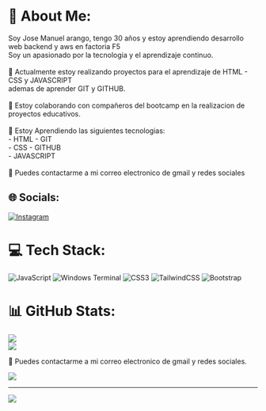 # 💫 About Me:
   Soy Jose Manuel arango, tengo 30 años y estoy aprendiendo desarrollo web backend y aws en factoria F5 <br> Soy un apasionado por la tecnologia y el aprendizaje continuo. <br><br>🔭 Actualmente estoy realizando proyectos para el aprendizaje de HTML - CSS y JAVASCRIPT<br>     ademas de aprender GIT y GITHUB. <br> <br>👯 Estoy colaborando con compañeros del bootcamp en la realizacion de proyectos educativos.<br><br>🌱 Estoy Aprendiendo las siguientes tecnologias: <br>     - HTML                   - GIT <br>     - CSS     - GITHUB<br>     - JAVASCRIPT<br><br>💬  Puedes contactarme a mi correo electronico de gmail y redes sociales <br>


## 🌐 Socials:
[![Instagram](https://img.shields.io/badge/Instagram-%23E4405F.svg?logo=Instagram&logoColor=white)](https://instagram.com/@bboy.spes) 

# 💻 Tech Stack:
![JavaScript](https://img.shields.io/badge/javascript-%23323330.svg?style=for-the-badge&logo=javascript&logoColor=%23F7DF1E) ![Windows Terminal](https://img.shields.io/badge/Windows%20Terminal-%234D4D4D.svg?style=for-the-badge&logo=windows-terminal&logoColor=white) ![CSS3](https://img.shields.io/badge/css3-%231572B6.svg?style=for-the-badge&logo=css3&logoColor=white) ![TailwindCSS](https://img.shields.io/badge/tailwindcss-%2338B2AC.svg?style=for-the-badge&logo=tailwind-css&logoColor=white) ![Bootstrap](https://img.shields.io/badge/bootstrap-%238511FA.svg?style=for-the-badge&logo=bootstrap&logoColor=white)
# 📊 GitHub Stats:
![](https://github-readme-stats.vercel.app/api?username=jose30-back&theme=dark&hide_border=false&include_all_commits=false&count_private=false)<br/>
![](https://github-readme-streak-stats.herokuapp.com/?user=jose30-back&theme=dark&hide_border=false)<br/>

💬  Puedes contactarme a mi correo electronico de gmail y redes sociales.

![](https://github-readme-stats.vercel.app/api/top-langs/?username=jose30-back&theme=dark&hide_border=false&include_all_commits=false&count_private=false&layout=compact)

---
[![](https://visitcount.itsvg.in/api?id=jose30-back&icon=0&color=0)](https://visitcount.itsvg.in)

<!-- Proudly created with GPRM ( https://gprm.itsvg.in ) -->

